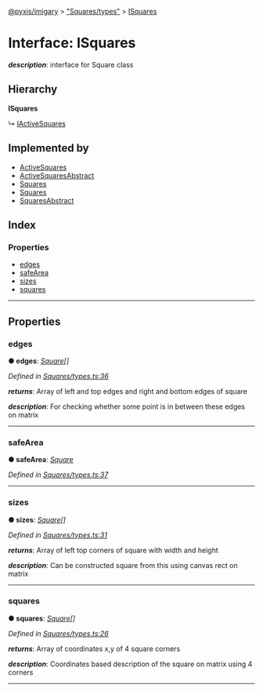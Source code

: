 [@pyxis/imigary](../README.md) > ["Squares/types"](../modules/_squares_types_.md) > [ISquares](../interfaces/_squares_types_.isquares.md)

# Interface: ISquares

*__description__*: interface for Square class

## Hierarchy

**ISquares**

↳  [IActiveSquares](_activesquares_types_.iactivesquares.md)

## Implemented by

* [ActiveSquares](../classes/_activesquares_activesquares_.activesquares.md)
* [ActiveSquaresAbstract](../classes/_activesquares_activesquaresabstract_.activesquaresabstract.md)
* [Squares](../classes/_squares_squares_.squares.md)
* [Squares](../classes/_activesquares_spec_.squares.md)
* [SquaresAbstract](../classes/_squares_squaresabstract_.squaresabstract.md)

## Index

### Properties

* [edges](_squares_types_.isquares.md#edges)
* [safeArea](_squares_types_.isquares.md#safearea)
* [sizes](_squares_types_.isquares.md#sizes)
* [squares](_squares_types_.isquares.md#squares)

---

## Properties

<a id="edges"></a>

###  edges

**● edges**: *[Square](../modules/_squares_types_.md#square)[]*

*Defined in [Squares/types.ts:36](https://github.com/creaux/pyxis/blob/04ce533/packages/imigary/src/Squares/types.ts#L36)*

*__returns__*: Array of left and top edges and right and bottom edges of square

*__description__*: For checking whether some point is in between these edges on matrix

___
<a id="safearea"></a>

###  safeArea

**● safeArea**: *[Square](../modules/_squares_types_.md#square)*

*Defined in [Squares/types.ts:37](https://github.com/creaux/pyxis/blob/04ce533/packages/imigary/src/Squares/types.ts#L37)*

___
<a id="sizes"></a>

###  sizes

**● sizes**: *[Square](../modules/_squares_types_.md#square)[]*

*Defined in [Squares/types.ts:31](https://github.com/creaux/pyxis/blob/04ce533/packages/imigary/src/Squares/types.ts#L31)*

*__returns__*: Array of left top corners of square with width and height

*__description__*: Can be constructed square from this using canvas rect on matrix

___
<a id="squares"></a>

###  squares

**● squares**: *[Square](../modules/_squares_types_.md#square)[]*

*Defined in [Squares/types.ts:26](https://github.com/creaux/pyxis/blob/04ce533/packages/imigary/src/Squares/types.ts#L26)*

*__returns__*: Array of coordinates x,y of 4 square corners

*__description__*: Coordinates based description of the square on matrix using 4 corners

___

